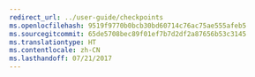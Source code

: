 ```yaml
---
redirect_url: ../user-guide/checkpoints
ms.openlocfilehash: 9519f9770b0bcb30bd60714c76ac75ae555afeb5
ms.sourcegitcommit: 65de5708bec89f01ef7b7d2df2a87656b53c3145
ms.translationtype: HT
ms.contentlocale: zh-CN
ms.lasthandoff: 07/21/2017
---
```

